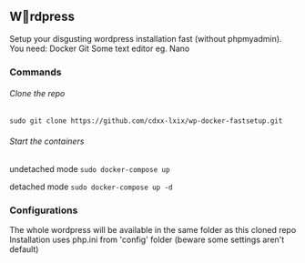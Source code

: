 ## W🤮rdpress
Setup your disgusting wordpress installation fast (without phpmyadmin).
You need:
Docker
Git
Some text editor eg. Nano

### Commands

###### Clone the repo

``` sudo git clone https://github.com/cdxx-lxix/wp-docker-fastsetup.git ```

###### Start the containers

undetached mode
``` sudo docker-compose up ```

detached mode
``` sudo docker-compose up -d ```

### Configurations

The whole wordpress will be available in the same folder as this cloned repo
Installation uses php.ini from 'config' folder (beware some settings aren't default)
